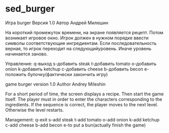 # sed_burger
Игра burger
Версия 1.0
Автор Андрей Милешин

На короткий промежуток времени, на экране появляется рецепт. Потом возникает игровое окно. Игрок должен в нужном порядке ввести символы соответствующие ингредиентам. Если последовательность верная, то игрок переходит на следующийуровень. Иначе уровень начинается заново.

Управление:
q-выход
s-добавить steak
t-добавить tomato
o-добавить onion
k-добавить ketchup
c-добавить cheese
b-добавить becon
e-положить булочку(фактически закончить игру)

game burger
version 1.0
Author Andrey Mileshin

For a short period of time, the screen displays a recipe. Then start the game itself. The player must in order to enter the characters corresponding to the ingredients. If the sequence is correct, the player moves to the next level. Otherwise the level restarts.

Management:
q-exit
s-add steak
t-add tomato
o-add onion
k-add ketchup
c-add cheese
b-add becon
e-to put a bun(actually finish the game)
